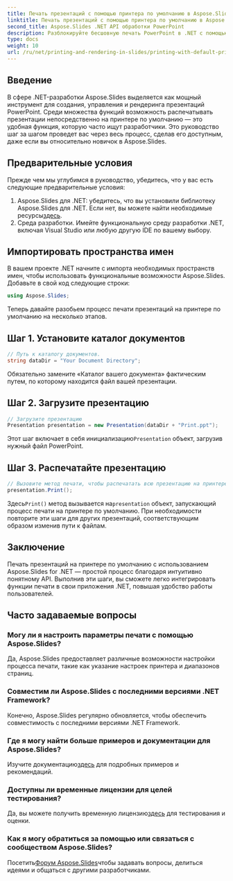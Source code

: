 ```yaml
---
title: Печать презентаций с помощью принтера по умолчанию в Aspose.Slides
linktitle: Печать презентаций с помощью принтера по умолчанию в Aspose.Slides
second_title: Aspose.Slides .NET API обработки PowerPoint
description: Разблокируйте бесшовную печать PowerPoint в .NET с помощью Aspose.Slides. Следуйте нашему пошаговому руководству для легкой интеграции. Повысьте функциональность вашего приложения прямо сейчас!
type: docs
weight: 10
url: /ru/net/printing-and-rendering-in-slides/printing-with-default-printer/
---
```

## Введение
В сфере .NET-разработки Aspose.Slides выделяется как мощный инструмент для создания, управления и рендеринга презентаций PowerPoint. Среди множества функций возможность распечатывать презентации непосредственно на принтере по умолчанию — это удобная функция, которую часто ищут разработчики. Это руководство шаг за шагом проведет вас через весь процесс, сделав его доступным, даже если вы относительно новичок в Aspose.Slides.
## Предварительные условия
Прежде чем мы углубимся в руководство, убедитесь, что у вас есть следующие предварительные условия:
1.  Aspose.Slides для .NET: убедитесь, что вы установили библиотеку Aspose.Slides для .NET. Если нет, вы можете найти необходимые ресурсы[здесь](https://releases.aspose.com/slides/net/).
2. Среда разработки. Имейте функциональную среду разработки .NET, включая Visual Studio или любую другую IDE по вашему выбору.
## Импортировать пространства имен
В вашем проекте .NET начните с импорта необходимых пространств имен, чтобы использовать функциональные возможности Aspose.Slides. Добавьте в свой код следующие строки:
```csharp
using Aspose.Slides;
```
Теперь давайте разобьем процесс печати презентаций на принтере по умолчанию на несколько этапов.
## Шаг 1. Установите каталог документов
```csharp
// Путь к каталогу документов.
string dataDir = "Your Document Directory";
```
Обязательно замените «Каталог вашего документа» фактическим путем, по которому находится файл вашей презентации.
## Шаг 2. Загрузите презентацию
```csharp
// Загрузите презентацию
Presentation presentation = new Presentation(dataDir + "Print.ppt");
```
 Этот шаг включает в себя инициализацию`Presentation` объект, загрузив нужный файл PowerPoint.
## Шаг 3. Распечатайте презентацию
```csharp
// Вызовите метод печати, чтобы распечатать всю презентацию на принтере по умолчанию.
presentation.Print();
```
 Здесь`Print()` метод вызывается на`presentation` объект, запускающий процесс печати на принтере по умолчанию.
При необходимости повторите эти шаги для других презентаций, соответствующим образом изменив пути к файлам.
## Заключение
Печать презентаций на принтере по умолчанию с использованием Aspose.Slides for .NET — простой процесс благодаря интуитивно понятному API. Выполнив эти шаги, вы сможете легко интегрировать функции печати в свои приложения .NET, повышая удобство работы пользователей.
## Часто задаваемые вопросы
### Могу ли я настроить параметры печати с помощью Aspose.Slides?
Да, Aspose.Slides предоставляет различные возможности настройки процесса печати, такие как указание настроек принтера и диапазонов страниц.
### Совместим ли Aspose.Slides с последними версиями .NET Framework?
Конечно, Aspose.Slides регулярно обновляется, чтобы обеспечить совместимость с последними версиями .NET Framework.
### Где я могу найти больше примеров и документации для Aspose.Slides?
 Изучите документацию[здесь](https://reference.aspose.com/slides/net/) для подробных примеров и рекомендаций.
### Доступны ли временные лицензии для целей тестирования?
 Да, вы можете получить временную лицензию[здесь](https://purchase.aspose.com/temporary-license/) для тестирования и оценки.
### Как я могу обратиться за помощью или связаться с сообществом Aspose.Slides?
 Посетить[Форум Aspose.Slides](https://forum.aspose.com/c/slides/11)чтобы задавать вопросы, делиться идеями и общаться с другими разработчиками.